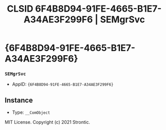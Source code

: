 ﻿---
title: "CLSID 6F4B8D94-91FE-4665-B1E7-A34AE3F299F6 | SEMgrSvc"
excerpt: What is COM-Object CLSID 6F4B8D94-91FE-4665-B1E7-A34AE3F299F6?
---

# {6F4B8D94-91FE-4665-B1E7-A34AE3F299F6}

### `SEMgrSvc`
* AppID: `{6F4B8D94-91FE-4665-B1E7-A34AE3F299F6}`

## Instance

* Type: `__ComObject`

MIT License. Copyright (c) 2021 Strontic.


